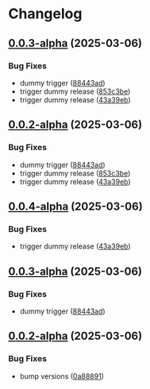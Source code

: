 # Changelog

## [0.0.3-alpha](https://github.com/ExpediaGroup/expediagroup-java-sdk/compare/expediagroup-sdk-core-v0.0.2-alpha...expediagroup-sdk-core-v0.0.3-alpha) (2025-03-06)


### Bug Fixes

* dummy trigger ([88443ad](https://github.com/ExpediaGroup/expediagroup-java-sdk/commit/88443ad0d438479f533add6475f4f494bf5f471c))
* trigger dummy release ([853c3be](https://github.com/ExpediaGroup/expediagroup-java-sdk/commit/853c3be798d243524d0ef873010a2fc2cb625bee))
* trigger dummy release ([43a39eb](https://github.com/ExpediaGroup/expediagroup-java-sdk/commit/43a39eb0cc41344f71b0f78f21df942ef24e465e))

## [0.0.2-alpha](https://github.com/ExpediaGroup/expediagroup-java-sdk/compare/expediagroup-sdk-core-v0.0.1-alpha...expediagroup-sdk-core-v0.0.2-alpha) (2025-03-06)


### Bug Fixes

* dummy trigger ([88443ad](https://github.com/ExpediaGroup/expediagroup-java-sdk/commit/88443ad0d438479f533add6475f4f494bf5f471c))
* trigger dummy release ([853c3be](https://github.com/ExpediaGroup/expediagroup-java-sdk/commit/853c3be798d243524d0ef873010a2fc2cb625bee))
* trigger dummy release ([43a39eb](https://github.com/ExpediaGroup/expediagroup-java-sdk/commit/43a39eb0cc41344f71b0f78f21df942ef24e465e))

## [0.0.4-alpha](https://github.com/ExpediaGroup/expediagroup-java-sdk/compare/expediagroup-sdk-core-v0.0.3-alpha...expediagroup-sdk-core-v0.0.4-alpha) (2025-03-06)


### Bug Fixes

* trigger dummy release ([43a39eb](https://github.com/ExpediaGroup/expediagroup-java-sdk/commit/43a39eb0cc41344f71b0f78f21df942ef24e465e))

## [0.0.3-alpha](https://github.com/ExpediaGroup/expediagroup-java-sdk/compare/expediagroup-sdk-core-v0.0.2-alpha...expediagroup-sdk-core-v0.0.3-alpha) (2025-03-06)


### Bug Fixes

* dummy trigger ([88443ad](https://github.com/ExpediaGroup/expediagroup-java-sdk/commit/88443ad0d438479f533add6475f4f494bf5f471c))

## [0.0.2-alpha](https://github.com/ExpediaGroup/expediagroup-java-sdk/compare/expediagroup-sdk-core-v0.0.1-alpha...expediagroup-sdk-core-v0.0.2-alpha) (2025-03-06)


### Bug Fixes

* bump versions ([0a88891](https://github.com/ExpediaGroup/expediagroup-java-sdk/commit/0a8889146abf8ae969ff951fad2185d00220d26e))
